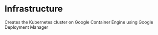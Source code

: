 # Infrastructure

Creates the Kubernetes cluster on Google Container Engine using Google Deployment Manager